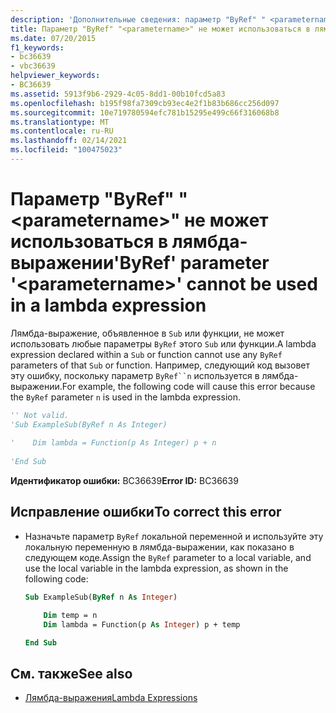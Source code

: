 ```yaml
---
description: 'Дополнительные сведения: параметр "ByRef" " <parametername> " не может использоваться в лямбда-выражении'
title: Параметр "ByRef" "<parametername>" не может использоваться в лямбда-выражении
ms.date: 07/20/2015
f1_keywords:
- bc36639
- vbc36639
helpviewer_keywords:
- BC36639
ms.assetid: 5913f9b6-2929-4c05-8dd1-00b10fcd5a83
ms.openlocfilehash: b195f98fa7309cb93ec4e2f1b83b686cc256d097
ms.sourcegitcommit: 10e719780594efc781b15295e499c66f316068b8
ms.translationtype: MT
ms.contentlocale: ru-RU
ms.lasthandoff: 02/14/2021
ms.locfileid: "100475023"
---
```

# <a name="byref-parameter-parametername-cannot-be-used-in-a-lambda-expression"></a><span data-ttu-id="6e299-103">Параметр "ByRef" "\<parametername>" не может использоваться в лямбда-выражении</span><span class="sxs-lookup"><span data-stu-id="6e299-103">'ByRef' parameter '\<parametername>' cannot be used in a lambda expression</span></span>

<span data-ttu-id="6e299-104">Лямбда-выражение, объявленное в `Sub` или функции, не может использовать любые параметры `ByRef` этого `Sub` или функции.</span><span class="sxs-lookup"><span data-stu-id="6e299-104">A lambda expression declared within a `Sub` or function cannot use any `ByRef` parameters of that `Sub` or function.</span></span> <span data-ttu-id="6e299-105">Например, следующий код вызовет эту ошибку, поскольку параметр `ByRef``n` используется в лямбда-выражении.</span><span class="sxs-lookup"><span data-stu-id="6e299-105">For example, the following code will cause this error because the `ByRef` parameter `n` is used in the lambda expression.</span></span>  
  
```vb  
'' Not valid.
'Sub ExampleSub(ByRef n As Integer)  
  
'    Dim lambda = Function(p As Integer) p + n  
  
'End Sub  
```  
  
 <span data-ttu-id="6e299-106">**Идентификатор ошибки:** BC36639</span><span class="sxs-lookup"><span data-stu-id="6e299-106">**Error ID:** BC36639</span></span>  
  
## <a name="to-correct-this-error"></a><span data-ttu-id="6e299-107">Исправление ошибки</span><span class="sxs-lookup"><span data-stu-id="6e299-107">To correct this error</span></span>  
  
- <span data-ttu-id="6e299-108">Назначьте параметр `ByRef` локальной переменной и используйте эту локальную переменную в лямбда-выражении, как показано в следующем коде.</span><span class="sxs-lookup"><span data-stu-id="6e299-108">Assign the `ByRef` parameter to a local variable, and use the local variable in the lambda expression, as shown in the following code:</span></span>  
  
    ```vb  
    Sub ExampleSub(ByRef n As Integer)  
  
        Dim temp = n  
        Dim lambda = Function(p As Integer) p + temp  
  
    End Sub  
    ```  
  
## <a name="see-also"></a><span data-ttu-id="6e299-109">См. также</span><span class="sxs-lookup"><span data-stu-id="6e299-109">See also</span></span>

- [<span data-ttu-id="6e299-110">Лямбда-выражения</span><span class="sxs-lookup"><span data-stu-id="6e299-110">Lambda Expressions</span></span>](../programming-guide/language-features/procedures/lambda-expressions.md)
